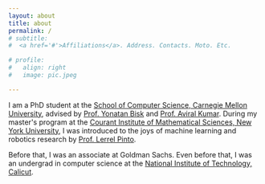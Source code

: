 ```yaml
---
layout: about
title: about
permalink: /
# subtitle:
#  <a href='#'>Affiliations</a>. Address. Contacts. Moto. Etc.

# profile:
#   align: right
#   image: pic.jpeg

---
```



I am a PhD student at the [School of Computer Science, Carnegie Mellon University](https://www.cs.cmu.edu/), advised by [Prof. Yonatan Bisk](https://yonatanbisk.com) and [Prof. Aviral Kumar](https://aviralkumar2907.github.io). During my master's program at the [Courant Institute of Mathematical Sciences, New York University](https://cims.nyu.edu), I was introduced to the joys of machine learning and robotics research by [Prof. Lerrel Pinto](https://www.lerrelpinto.com). 


Before that, I was an associate at Goldman Sachs. Even before that, I was an undergrad in computer science at the [National Institute of Technology, Calicut](https://nitc.ac.in/).

